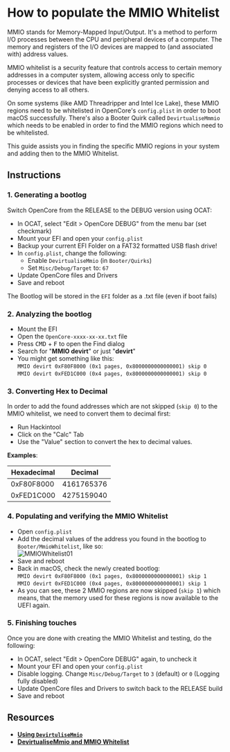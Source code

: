 # How to populate the MMIO Whitelist

MMIO stands for Memory-Mapped Input/Output. It's a method to perform I/O processes between the CPU and peripheral devices of a computer. The memory and registers of the I/O devices are mapped to (and associated with) address values. 

MMIO whitelist is a security feature that controls access to certain memory addresses in a computer system, allowing access only to specific processes or devices that have been explicitly granted permission and denying access to all others.

On some systems (like AMD Threadripper and Intel Ice Lake), these MMIO regions need to be whitelisted in OpenCore's `config.plist` in order to boot macOS successfully. There's also a Booter Quirk called `DevirtualiseMmmio` which needs to be enabled in order to find the MMIO regions which need to be whitelisted.

This guide assists you in finding the specific MMIO regions in your system and adding then to the MMIO Whitelist.

## Instructions

### 1. Generating a bootlog
Switch OpenCore from the RELEASE to the DEBUG version using OCAT:

- In OCAT, select "Edit > OpenCore DEBUG" from the menu bar (set checkmark)
- Mount your EFI and open your `config.plist`
- Backup your current EFI Folder on a FAT32 formatted USB flash drive!
- In `config.plist`, change the following:
	- Enable `DevirtualiseMmio` (in `Booter/Quirks`)
	- Set `Misc/Debug/Target` to: `67`
- Update OpenCore files and Drivers
- Save and reboot

The Bootlog will be stored in the `EFI` folder as a .txt file (even if boot fails)

### 2. Analyzing the bootlog
- Mount the EFI 
- Open the `OpenCore-xxxx-xx-xx.txt` file
- Press <kbd>CMD</kbd> + <kbd>F</kbd> to open the Find dialog
- Search for "**MMIO devirt**" or just "**devirt**"
- You might get something like this: </br>
	`MMIO devirt 0xF80F8000 (0x1 pages, 0x8000000000000001) skip 0` </br>
	`MMIO devirt 0xFED1C000 (0x4 pages, 0x8000000000000001) skip 0`

### 3. Converting Hex to Decimal
In order to add the found addresses which are not skipped (`skip 0`) to the MMIO whitelist, we need to convert them to decimal first:

- Run Hackintool
- Click on the "Calc" Tab
- Use the "Value" section to convert the hex to decimal values.

**Examples**:

Hexadecimal | Decimal
------------|----------
0xF80F8000 | 4161765376
0xFED1C000 | 4275159040

### 4. Populating and verifying the MMIO Whitelist
- Open `config.plist`
- Add the decimal values of the address you found in the bootlog to `Booter/MmioWhitelist`, like so:</br>![MMIOWhitelist01](https://user-images.githubusercontent.com/76865553/205931912-fee2d569-3265-47fb-a493-4c9556658805.png)
- Save and reboot
- Back in macOS, check the newly created bootlog:</br>
	`MMIO devirt 0xF80F8000 (0x1 pages, 0x8000000000000001) skip 1`</br>
	`MMIO devirt 0xFED1C000 (0x4 pages, 0x8000000000000001) skip 1`
- As you can see, these 2 MMIO regions are now skipped (`skip 1`) which means, that the memory used for these regions is now available to the UEFI again.

### 5. Finishing touches
Once you are done with creating the MMIO Whitelist and testing, do the following:

- In OCAT, select "Edit > OpenCore DEBUG" again, to uncheck it
- Mount your EFI and open your `config.plist`
- Disable logging. Change `Misc/Debug/Target` to `3` (default) or `0` (Logging fully disabled)
- Update OpenCore files and Drivers to switch back to the RELEASE build
- Save and reboot

## Resources
- [**Using `DevirtuliseMmio`**](https://caizhiyuan.gitee.io/opencore-install-guide/extras/kaslr-fix.html#using-devirtualisemmio)
- [**DevirtualiseMmio and MMIO Whitelist**](https://www.macos86.it/topic/5511-let-talk-aboutdevirtualise-mmio-quirk-and-mmio-whitelist/)
